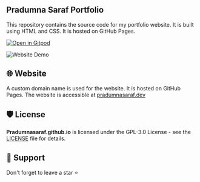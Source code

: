 ## Pradumna Saraf Portfolio

This repository contains the source code for my portfolio website. It is built using HTML and CSS. It is hosted on GitHub Pages.

[![Open in Gitpod](https://gitpod.io/button/open-in-gitpod.svg)](https://gitpod.io/#https://github.com/Pradumnasaraf/Pradumnasaraf.github.io)

![Website Demo](https://github.com/Pradumnasaraf/Pradumnasaraf.github.io/assets/51878265/0b330ade-1645-4005-b4fd-2f1aeb6a17bf)

## 🌐 Website

A custom domain name is used for the website. It is hosted on GitHub Pages. The website is accessible at [pradumnasaraf.dev](https://pradumnasaraf.dev/)

## 🛡️ License

**Pradumnasaraf.github.io** is licensed under the GPL-3.0 License - see the [LICENSE](/LICENSE) file for details.

## 🤝 Support

Don't forget to leave a star ⭐️
